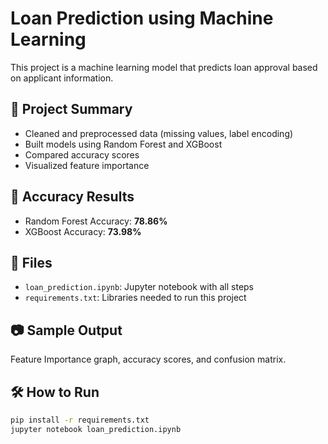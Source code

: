 # Loan Prediction using Machine Learning

This project is a machine learning model that predicts loan approval based on applicant information.

## 📌 Project Summary

- Cleaned and preprocessed data (missing values, label encoding)
- Built models using Random Forest and XGBoost
- Compared accuracy scores
- Visualized feature importance

## 🚀 Accuracy Results

- Random Forest Accuracy: **78.86%**
- XGBoost Accuracy: **73.98%**

## 📂 Files

- `loan_prediction.ipynb`: Jupyter notebook with all steps
- `requirements.txt`: Libraries needed to run this project

## 📷 Sample Output

Feature Importance graph, accuracy scores, and confusion matrix.

## 🛠️ How to Run

```bash
pip install -r requirements.txt
jupyter notebook loan_prediction.ipynb
